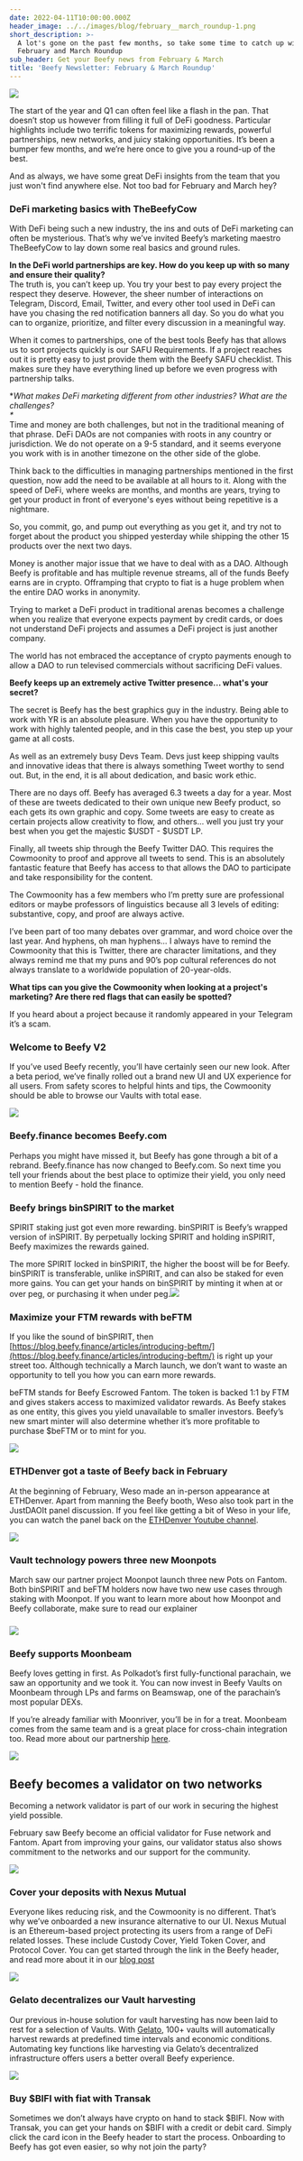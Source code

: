 ```yaml
---
date: 2022-04-11T10:00:00.000Z
header_image: ../../images/blog/february__march_roundup-1.png
short_description: >-
  A lot's gone on the past few months, so take some time to catch up with our
  February and March Roundup
sub_header: Get your Beefy news from February & March
title: 'Beefy Newsletter: February & March Roundup'
---
```

![](../../images/blog/february__march_roundup-1.png)

The start of the year and Q1 can often feel like a flash in the pan. That doesn’t stop us however from filling it full of DeFi goodness. Particular highlights include two terrific tokens for maximizing rewards, powerful partnerships, new networks, and juicy staking opportunities. It’s been a bumper few months, and we’re here once to give you a round-up of the best.

And as always, we have some great DeFi insights from the team that you just won't find anywhere else. Not too bad for February and March hey?

### DeFi marketing basics with TheBeefyCow

With DeFi being such a new industry, the ins and outs of DeFi marketing can often be mysterious. That’s why we’ve invited Beefy’s marketing maestro TheBeefyCow to lay down some real basics and ground rules.

**In the DeFi world partnerships are key. How do you keep up with so many and ensure their quality?**  
The truth is, you can’t keep up. You try your best to pay every project the respect they deserve. However, the sheer number of interactions on Telegram, Discord, Email, Twitter, and every other tool used in DeFi can have you chasing the red notification banners all day. So you do what you can to organize, prioritize, and filter every discussion in a meaningful way.

When it comes to partnerships, one of the best tools Beefy has that allows us to sort projects quickly is our SAFU Requirements. If a project reaches out it is pretty easy to just provide them with the Beefy SAFU checklist. This makes sure they have everything lined up before we even progress with partnership talks.

\*_What makes DeFi marketing different from other industries? What are the challenges?  
\*_  
Time and money are both challenges, but not in the traditional meaning of that phrase. DeFi DAOs are not companies with roots in any country or jurisdiction. We do not operate on a 9-5 standard, and it seems everyone you work with is in another timezone on the other side of the globe.

Think back to the difficulties in managing partnerships mentioned in the first question, now add the need to be available at all hours to it. Along with the speed of DeFi, where weeks are months, and months are years, trying to get your product in front of everyone's eyes without being repetitive is a nightmare.

So, you commit, go, and pump out everything as you get it, and try not to forget about the product you shipped yesterday while shipping the other 15 products over the next two days.

Money is another major issue that we have to deal with as a DAO. Although Beefy is profitable and has multiple revenue streams, all of the funds Beefy earns are in crypto. Offramping that crypto to fiat is a huge problem when the entire DAO works in anonymity.

Trying to market a DeFi product in traditional arenas becomes a challenge when you realize that everyone expects payment by credit cards, or does not understand DeFi projects and assumes a DeFi project is just another company.

The world has not embraced the acceptance of crypto payments enough to allow a DAO to run televised commercials without sacrificing DeFi values.

**Beefy keeps up an extremely active Twitter presence... what's your secret?**

The secret is Beefy has the best graphics guy in the industry. Being able to work with YR is an absolute pleasure. When you have the opportunity to work with highly talented people, and in this case the best, you step up your game at all costs.

As well as an extremely busy Devs Team. Devs just keep shipping vaults and innovative ideas that there is always something Tweet worthy to send out. But, in the end, it is all about dedication, and basic work ethic.

There are no days off. Beefy has averaged 6.3 tweets a day for a year. Most of these are tweets dedicated to their own unique new Beefy product, so each gets its own graphic and copy. Some tweets are easy to create as certain projects allow creativity to flow, and others… well you just try your best when you get the majestic $USDT - $USDT LP.

Finally, all tweets ship through the Beefy Twitter DAO. This requires the Cowmoonity to proof and approve all tweets to send. This is an absolutely fantastic feature that Beefy has access to that allows the DAO to participate and take responsibility for the content.

The Cowmoonity has a few members who I’m pretty sure are professional editors or maybe professors of linguistics because all 3 levels of editing: substantive, copy, and proof are always active.

I’ve been part of too many debates over grammar, and word choice over the last year. And hyphens, oh man hyphens… I always have to remind the Cowmoonity that this is Twitter, there are character limitations, and they always remind me that my puns and 90’s pop cultural references do not always translate to a worldwide population of 20-year-olds.

**What tips can you give the Cowmoonity when looking at a project's marketing? Are there red flags that can easily be spotted?**

If you heard about a project because it randomly appeared in your Telegram it’s a scam.

### Welcome to Beefy V2

If you’ve used Beefy recently, you’ll have certainly seen our new look. After a beta period, we’ve finally rolled out a brand new UI and UX experience for all users. From safety scores to helpful hints and tips, the Cowmoonity should be able to browse our Vaults with total ease.

![](../../images/blog/fo4fusywqaazk05.png)

### Beefy.finance becomes Beefy.com

Perhaps you might have missed it, but Beefy has gone through a bit of a rebrand. Beefy.finance has now changed to Beefy.com. So next time you tell your friends about the best place to optimize their yield, you only need to mention Beefy - hold the finance.

### Beefy brings binSPIRIT to the market

SPIRIT staking just got even more rewarding. binSPIRIT is Beefy’s wrapped version of inSPIRIT. By perpetually locking SPIRIT and holding inSPIRIT, Beefy maximizes the rewards gained.

The more SPIRIT locked in binSPIRIT, the higher the boost will be for Beefy. binSPIRIT is transferable, unlike inSPIRIT, and can also be staked for even more gains. You can get your hands on binSPIRIT by minting it when at or over peg, or purchasing it when under peg.![](../../images/blog/spiritswap.png)

### Maximize your FTM rewards with beFTM

If you like the sound of binSPIRIT, then [https://blog.beefy.finance/articles/introducing-beftm/](https://blog.beefy.finance/articles/introducing-beftm/) is right up your street too. Although technically a March launch, we don’t want to waste an opportunity to tell you how you can earn more rewards.

beFTM stands for Beefy Escrowed Fantom. The token is backed 1:1 by FTM and gives stakers access to maximized validator rewards. As Beefy stakes as one entity, this gives you yield unavailable to smaller investors. Beefy’s new smart minter will also determine whether it’s more profitable to purchase $beFTM or to mint for you.

![](../../images/blog/delegator_vault_header.png)

### ETHDenver got a taste of Beefy back in February

At the beginning of February, Weso made an in-person appearance at ETHDenver. Apart from manning the Beefy booth, Weso also took part in the JustDAOIt panel discussion. If you feel like getting a bit of Weso in your life, you can watch the panel back on the [ETHDenver Youtube channel](https://www.youtube.com/watch?v=C5tSUFOSpP0).

![](../../images/blog/fl6dd10xwamydnc.jpg)

### Vault technology powers three new Moonpots

March saw our partner project Moonpot launch three new Pots on Fantom. Both binSPIRIT and beFTM holders now have two new use cases through staking with Moonpot. If you want to learn more about how Moonpot and Beefy collaborate, make sure to read our explainer

### ![](../../images/blog/fojqmbbxsau5u41.jpg)

### Beefy supports Moonbeam

Beefy loves getting in first. As Polkadot’s first fully-functional parachain, we saw an opportunity and we took it. You can now invest in Beefy Vaults on Moonbeam through LPs and farms on Beamswap, one of the parachain’s most popular DEXs.

If you’re already familiar with Moonriver, you’ll be in for a treat. Moonbeam comes from the same team and is a great place for cross-chain integration too. Read more about our partnership [here](https://blog.beefy.finance/articles/introducing-our-brand-new-moonbeam-vaults/).

![](../../images/blog/moonbeam-2.png)

## Beefy becomes a validator on two networks

Becoming a network validator is part of our work in securing the highest yield possible.

February saw Beefy become an official validator for Fuse network and Fantom. Apart from improving your gains, our validator status also shows commitment to the networks and our support for the community.

![](../../images/blog/flmybjvxwamf_gt.jpg)

### Cover your deposits with Nexus Mutual

Everyone likes reducing risk, and the Cowmoonity is no different. That’s why we’ve onboarded a new insurance alternative to our UI. Nexus Mutual is an Ethereum-based project protecting its users from a range of DeFi related losses. These include Custody Cover, Yield Token Cover, and Protocol Cover. You can get started through the link in the Beefy header, and read more about it in our [blog post](https://blog.beefy.finance/articles/cover-your-deposits-with-nexus-mutual/)

![](../../images/blog/nexus_replace-1.png)

### Gelato decentralizes our Vault harvesting

Our previous in-house solution for vault harvesting has now been laid to rest for a selection of Vaults. With [Gelato](https://blog.beefy.finance/articles/thanks-to-gelato-beefy-is-now-even-more-decentralized/), 100+ vaults will automatically harvest rewards at predefined time intervals and economic conditions. Automating key functions like harvesting via Gelato’s decentralized infrastructure offers users a better overall Beefy experience.

![](../../images/blog/gelato-cow.png)

### Buy $BIFI with fiat with Transak

Sometimes we don’t always have crypto on hand to stack $BIFI. Now with Transak, you can get your hands on $BIFI with a credit or debit card. Simply click the card icon in the Beefy header to start the process. Onboarding to Beefy has got even easier, so why not join the party?

